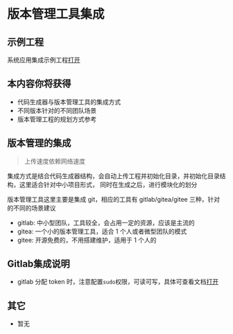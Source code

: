 # 版本管理工具集成

## 示例工程

系统应用集成示例工程[打开](https://gitee.com/landonniao/alinesno-cloud-generator-demo-project.git)

## 本内容你将获得

- 代码生成器与版本管理工具的集成方式
- 不同版本针对的不同团队场景
- 版本管理工程的规划方式参考

## 版本管理的集成

> 上传速度依赖网络速度

集成方式是结合代码生成器结构，会自动上传工程并初始化目录，并初始化目录结构，这里适合针对中小项目形式，
同时在生成之后，进行模块化的划分

版本管理工具这里主要是集成 git，相应的工具有 gitlab/gitea/gitee 三种，针对的不同的场景建议

- gitlab: 中小型团队，工具较全，会占用一定的资源，应该是主流的
- gitea: 一个小的版本管理工具，适合 1 个人或者微型团队的模式
- gitee: 开源免费的，不用搭建维护，适用于 1 个人的

## Gitlab集成说明 

- gitlab 分配 token 时，注意配置`sudo`权限，可读可写，具体可查看文档[打开](/technique/09_开发接入/02_生成代码.html#其他)

## 其它 

- 暂无